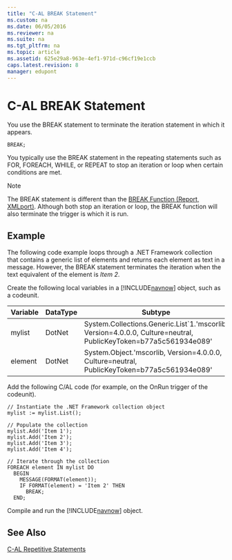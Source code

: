 ```yaml
---
title: "C-AL BREAK Statement"
ms.custom: na
ms.date: 06/05/2016
ms.reviewer: na
ms.suite: na
ms.tgt_pltfrm: na
ms.topic: article
ms.assetid: 625e29a8-963e-4ef1-971d-c96cf19e1ccb
caps.latest.revision: 8
manager: edupont
---
```

# C-AL BREAK Statement
You use the BREAK statement to terminate the iteration statement in which it appears.  
  
```  
BREAK;  
```  
  
 You typically use the BREAK statement in the repeating statements such as FOR, FOREACH, WHILE, or REPEAT to stop an iteration or loop when certain conditions are met.  
  
> [!NOTE]  
>  The BREAK statement is different than the [BREAK Function \(Report, XMLport\)](../dynamics-nav/BREAK-Function--Report--XMLport-.md). Although both stop an iteration or loop, the BREAK function will also terminate the trigger is which it is run.  
  
## Example  
 The following code example loops through a .NET Framework collection that contains a generic list of elements and returns each element as text in a message. However, the BREAK statement terminates the iteration when the text equivalent of the element is *Item 2*.  
  
 Create the following local variables in a [!INCLUDE[navnow](../dynamics-nav/includes/navnow_md.md)] object, such as a codeunit.  
  
|Variable|DataType|Subtype|  
|--------------|--------------|-------------|  
|mylist|DotNet|System.Collections.Generic.List\`1.'mscorlib, Version\=4.0.0.0, Culture\=neutral, PublicKeyToken\=b77a5c561934e089'|  
|element|DotNet|System.Object.'mscorlib, Version\=4.0.0.0, Culture\=neutral, PublicKeyToken\=b77a5c561934e089'|  
  
 Add the following C\/AL code \(for example, on the OnRun trigger of the codeunit\).  
  
```  
// Instantiate the .NET Framework collection object  
mylist := mylist.List();  
  
// Populate the collection  
mylist.Add('Item 1');  
mylist.Add('Item 2');  
mylist.Add('Item 3');  
mylist.Add('Item 4');  
  
// Iterate through the collection  
FOREACH element IN mylist DO  
  BEGIN  
    MESSAGE(FORMAT(element));  
    IF FORMAT(element) = 'Item 2' THEN  
      BREAK;  
  END;  
```  
  
 Compile and run the [!INCLUDE[navnow](../dynamics-nav/includes/navnow_md.md)] object.  
  
## See Also  
 [C\-AL Repetitive Statements](../dynamics-nav/C-AL-Repetitive-Statements.md)